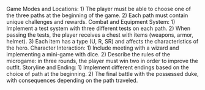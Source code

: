 Game Modes and Locations:
	1) The player must be able to choose one of the three paths at the beginning of the game.
	2) Each path must contain unique challenges and rewards.
Combat and Equipment System:
	1) Implement a test system with three different tests on each path.
	2) When passing the tests, the player receives a chest with items (weapons, armor, helmet).
	3) Each item has a type (U, R, SR) and affects the characteristics of the hero.
Character Interaction:
	1) Include meeting with a wizard and implementing a mini-game with dice.
	2) Describe the rules of the microgame: in three rounds, the player must win two in order to improve the outfit.
Storyline and Ending:
	1) Implement different endings based on the choice of path at the beginning.
	2) The final battle with the possessed duke, with consequences depending on the path traveled.

